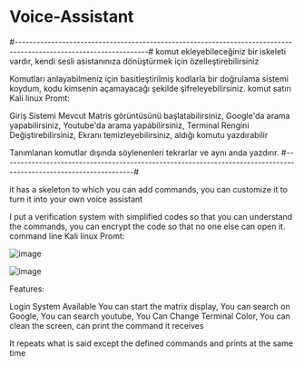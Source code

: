 # Voice-Assistant
#------------------------------------------------------------------------------------------------------------------#
komut ekleyebileceğiniz bir iskeleti vardır,
kendi sesli asistanınıza dönüştürmek için özelleştirebilirsiniz

Komutları anlayabilmeniz için basitleştirilmiş kodlarla bir doğrulama sistemi koydum,
kodu kimsenin açamayacağı şekilde şifreleyebilirsiniz.
komut satırı Kali linux Promt:

Giriş Sistemi Mevcut
Matris görüntüsünü başlatabilirsiniz,
Google'da arama yapabilirsiniz,
Youtube'da arama yapabilirsiniz,
Terminal Rengini Değiştirebilirsiniz,
Ekranı temizleyebilirsiniz,
aldığı komutu yazdırabilir

Tanımlanan komutlar dışında söylenenleri tekrarlar ve aynı anda yazdırır.
#------------------------------------------------------------------------------------------------------------------#

it has a skeleton to which you can add commands, 
you can customize it to turn it into your own voice assistant

I put a verification system with simplified codes so that you can understand the commands, 
you can encrypt the code so that no one else can open it.
command line Kali linux Promt: 

![image](https://user-images.githubusercontent.com/127852144/225276011-2e1e7d95-0e19-4a5a-bc4c-e04de4f2e335.png)

![image](https://user-images.githubusercontent.com/127852144/225277458-fda9a5e8-7072-4741-a67b-6b038596b7dd.png)

Features:

Login System Available
You can start the matrix display,
You can search on Google,
You can search youtube,
You Can Change Terminal Color,
You can clean the screen,
can print the command it receives

It repeats what is said except the defined commands and prints at the same time
